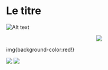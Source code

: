 # Le titre

![Alt text](https://g.gravizo.com/svg?digraph%20G%20%7B%0A%20%20%20%20aize%20%3D%224%2C4%22%3B%0A%20%20%20%20main%20%5Bshape%3Dbox%5D%3B%0A%20%20%20%20main%20-%3E%20parse%20%5Bweight%3D8%5D%3B%0A%20%20%20%20parse%20-%3E%20execute%3B%0A%20%20%20%20main%20-%3E%20init%20%5Bstyle%3Ddotted%5D%3B%0A%20%20%20%20main%20-%3E%20cleanup%3B%0A%20%20%20%20execute%20-%3E%20%7B%20make_string%3B%20printf%7D%0A%20%20%20%20init%20-%3E%20make_string%3B%0A%20%20%20%20edge%20%5Bcolor%3Dred%5D%3B%0A%20%20%20%20main%20-%3E%20printf%20%5Bstyle%3Dbold%2Clabel%3D%22100%20times%22%5D%3B%0A%20%20%20%20make_string%20%5Blabel%3D%22make%20a%20string%22%5D%3B%0A%20%20%20%20node%20%5Bshape%3Dbox%2Cstyle%3Dfilled%2Ccolor%3D%22.7%20.3%201.0%22%5D%3B%0A%20%20%20%20execute%20-%3E%20compare%3B%0A%20%20%7D)

<p align="center">
<img src='https://g.gravizo.com/svg?digraph%20G%20%7B%0A%20%20%20main%20-%3E%20parse%20-%3E%20execute%3B%0A%20%20%20main%20-%3E%20init%20-%3E%20make_string%3B%0A%20%20%20main%20-%3E%20cleanup%3B%0A%20%20%20execute%20-%3E%20make_string%3B%0A%20%20%20execute%20-%3E%20printf2%3B%0A%20%20%20main%20-%3E%20printf%3B%0A%20%20%20execute%20-%3E%20compare%3B%0A%20%7D'/>
</p>

img{background-color:red!}


<img style="background-color:white;" src='https://g.gravizo.com/svg?%2F%2A%2A%0A%2AStructural%20Things%0A%2A%40opt%20commentname%0A%2A%40note%20Notes%20can%0A%2Abe%20extended%20to%0A%2Aspan%20multiple%20lines%0A%2A%2F%0Aclass%20Structural%7B%7D%0A%0A%2F%2A%2A%0A%2A%40opt%20all%0A%2A%40note%20Class%0A%2A%2F%0Aclass%20Counter%20extends%20Structural%20%7B%0A%20%20%20%20%20%20%20%20static%20public%20int%20counter%3B%0A%20%20%20%20%20%20%20%20public%20int%20getCounter%2528%2529%3B%0A%7D%0A%0A%2F%2A%2A%0A%2A%40opt%20shape%20activeclass%0A%2A%40opt%20all%0A%2A%40note%20Active%20Class%0A%2A%2F%0Aclass%20RunningCounter%20extends%20Counter%7B%7D'>        

<img src='https://g.gravizo.com/svg?%40startuml%3B%0A%0Aactor%20User%3B%0Aparticipant%20%22Blazor%20App%22%20as%20Front%3B%0Aparticipant%20%22ADB2C%22%20as%20AD%3B%0Aparticipant%20%22Main%20API%22%20as%20API%3B%0Aparticipant%20%22Second%20API%22%20as%202ndAPI%3B%0Aparticipant%20%22Other%20domain%20API%22%20as%20otherAPI%3B%0A%0AUser%20-%3E%20Front%3A%20Login%3B%0Aactivate%20Front%3B%0A%0AFront%20-%3E%20AD%3A%20Request%20User%20access%20token%3B%0Aactivate%20AD%3B%0A%0AAD%20%20--%3E%20Front%3B%0Adeactivate%20AD%3B%0A%0AFront%20-%3E%20API%3A%20Request%20Data%20with%20access%20token%3B%0Aactivate%20API%3B%0A%0AAPI%20-%3E%20AD%3A%20Request%20application%20Access%20token%3B%0Aactivate%20AD%3B%0A%0AAD%20--%3E%20API%3B%0Adeactivate%20AD%3B%0A%0AAPI%20-%3E%20otherAPI%3A%20Request%20more%20data%3B%0Aactivate%20otherAPI%3B%0A%0AotherAPI%20--%3E%20API%3B%0Adeactivate%20otherAPI%3B%0A%0AAPI%20--%3E%20Front%3B%0Adeactivate%20API%3B%0A%0AFront%20--%3E%20User%3A%20Done%3B%0Adeactivate%20Front%3B%0A%0A%40enduml'/>
